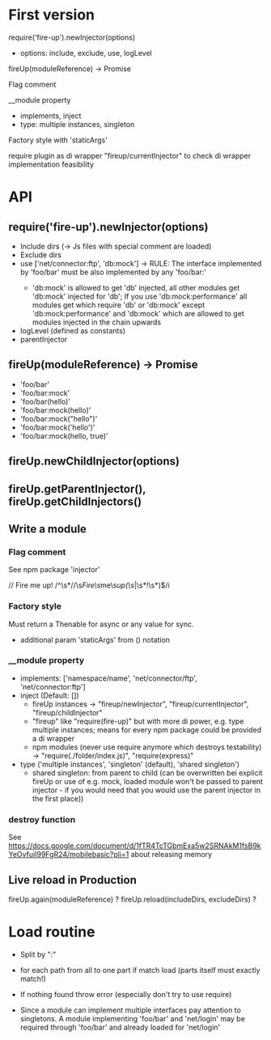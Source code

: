 # First version

require('fire-up').newInjector(options)
  - options: include, exclude, use, logLevel

fireUp(moduleReference) -> Promise

Flag comment

__module property
  - implements, inject
  - type: multiple instances, singleton

Factory style with 'staticArgs'

require plugin as di wrapper
"fireup/currentInjector" to check di wrapper implementation feasibility

# API

## require('fire-up').newInjector(options)

  - Include dirs (-> Js files with special comment are loaded)
  - Exclude dirs
  - use ['net/connector:ftp', 'db:mock']
    -> RULE: The interface implemented by 'foo/bar' must be also implemented by any 'foo/bar:<whatever>'
    - 'db:mock' is allowed to get 'db' injected, all other modules get 'db:mock' injected for 'db'; If you use 'db:mock:performance' all modules get which require 'db' or 'db:mock' except 'db:mock:performance' and 'db:mock' which are allowed to get modules injected in the chain upwards
  - logLevel (defined as constants)
  - parentInjector

## fireUp(moduleReference) -> Promise

  - 'foo/bar'
  - 'foo/bar:mock'
  - 'foo/bar(hello)'
  - 'foo/bar:mock(hello)'
  - 'foo/bar:mock("hello")'
  - 'foo/bar:mock(\'hello\')'
  - 'foo/bar:mock(hello, true)'

## fireUp.newChildInjector(options)

## fireUp.getParentInjector(), fireUp.getChildInjectors()

## Write a module

### Flag comment

See npm package 'injector'

// Fire me up!
/^\s*\/\/\s*Fire\s*me\s*up(\s*|\s*!\s*)$/i

### Factory style

Must return a Thenable for async or any value for sync.
- additional param 'staticArgs' from () notation

### __module property

  - implements: ['namespace/name', 'net/connector/ftp', 'net/connector:ftp']
  - inject (Default: [])
    - fireUp instances -> "fireup/newInjector", "fireup/currentInjector", "fireup/childInjector"
    - "fireup" like "require(fire-up)" but with more di power, e.g. type multiple instances; means for every npm package could be provided a di wrapper
    - npm modules (never use require anymore which destroys testability) -> "require(./folder/index.js)", "require(express)"
  - type ('multiple instances', 'singleton' (default), 'shared singleton')
    - shared singleton: from parent to child (can be overwritten bei explicit fireUp or use of e.g. mock, loaded module won't be passed to parent injector - if you would need that you would use the parent injector in the first place))


### destroy function

See https://docs.google.com/document/d/1fTR4TcTGbmExa5w2SRNAkM1fsB9kYeOvfuiI99FgR24/mobilebasic?pli=1 about releasing memory

## Live reload in Production

fireUp.again(moduleReference) ?
fireUp.reload(includeDirs, excludeDirs) ?


# Load routine

  - Split by ":"
  - for each path from all to one part if match load (parts itself must exactly match!)
  - If nothing found throw error (especially don't try to use require)

  - Since a module can implement multiple interfaces pay attention to singletons. A module implementing 'foo/bar' and 'net/login' may be required through 'foo/bar' and already loaded for 'net/login'